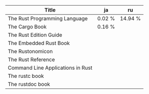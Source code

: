 |Title|ja|ru|
|-|-|-|
|The Rust Programming Language|0.02 %|14.94 %|
|The Cargo Book|0.16 %||
|The Rust Edition Guide|||
|The Embedded Rust Book|||
|The Rustonomicon|||
|The Rust Reference|||
|Command Line Applications in Rust|||
|The rustc book|||
|The rustdoc book|||
